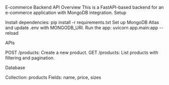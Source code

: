 E-commerce Backend API
Overview
This is a FastAPI-based backend for an e-commerce application with MongoDB integration.
Setup

Install dependencies: pip install -r requirements.txt
Set up MongoDB Atlas and update .env with MONGODB_URI.
Run the app: uvicorn app.main:app --reload

APIs

POST /products: Create a new product.
GET /products: List products with filtering and pagination.

Database

Collection: products
Fields: name, price, sizes
